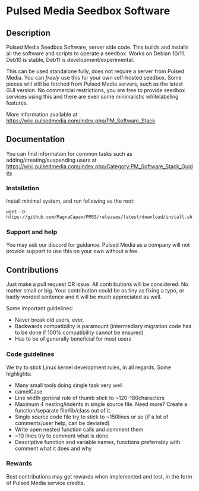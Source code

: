 # Pulsed Media Seedbox Software

## Description

Pulsed Media Seedbox Software, server side code. This builds and installs all the software and scripts to operate a seedbox.
Works on Debian 10/11. Deb10 is stable, Deb11 is development/experimental.

This can be used standalone fully, does not require a server from Pulsed Media. You can _freely_ use this for your own self-hosted seedbox. Some pieces will still be fetched from Pulsed Media servers, such as the latest GUI version. No commercial restrictions, you are free to provide seedbox services using this and there are even some minimalistic whitelabeling features.

More information available at https://wiki.pulsedmedia.com/index.php/PM_Software_Stack


## Documentation

You can find information for common tasks such as adding/creating/suspending users at https://wiki.pulsedmedia.com/index.php/Category:PM_Software_Stack_Guides

### Installation

Install minimal system, and run following as the root:
```
wget -O- https://github.com/MagnaCapax/PMSS/releases/latest/download/install.sh|bash
```

### Support and help

You may ask our discord for guidance. Pulsed Media as a company will not provide support to use this on your own without a fee.


## Contributions

Just make a pull request OR issue. All contributions will be considered. No matter small or big. Your contribution could be as tiny as fixing a typo, or badly worded sentence and it will be much appreciated as well.

Some important guidelines:

 * Never break old users, ever.
 * Backwards compatibility is paramount (intermediary migration code has to be done if 100% compatibility cannot be ensured)
 * Has to be of generally beneficial for most users

 ### Code guidelines

 We try to stick Linux kernel development rules, in all regards. Some highlights:

  * Many small tools doing single task very well
  * camelCase
  * Line width general rule of thumb stick to ~120-180characters
  * Maximum 4 nesting/indents in single source file. Need more? Create a function/separate file/lib/class out of it.
  * Single source code file try to stick to ~150lines or so (if a lot of comments/user help, can be deviated)
  * Write open nested function calls and comment them
  * ~10 lines try to comment what is done
  * Descriptive function and variable names, functions preferrably with comment what it does and why

 ### Rewards

 Best contributions may get rewards when implemented and test, in the form of Pulsed Media service credits.